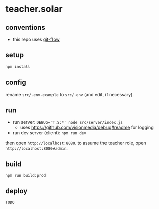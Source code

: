 # teacher.solar

## conventions

- this repo uses [git-flow](https://www.atlassian.com/git/tutorials/comparing-workflows/gitflow-workflow)


## setup

```shell
npm install
```


## config

rename `src/.env-example` to `src/.env` (and edit, if necessary).


## run

- run server: `DEBUG='T.S:*' node src/server/index.js`
	- uses https://github.com/visionmedia/debug#readme for logging
- run dev server (client): `npm run dev`

then open `http://localhost:8080`. to assume the teacher role, open `http://localhost:8080#admin`.


## build

```shell
npm run build:prod
```


## deploy

`TODO`

